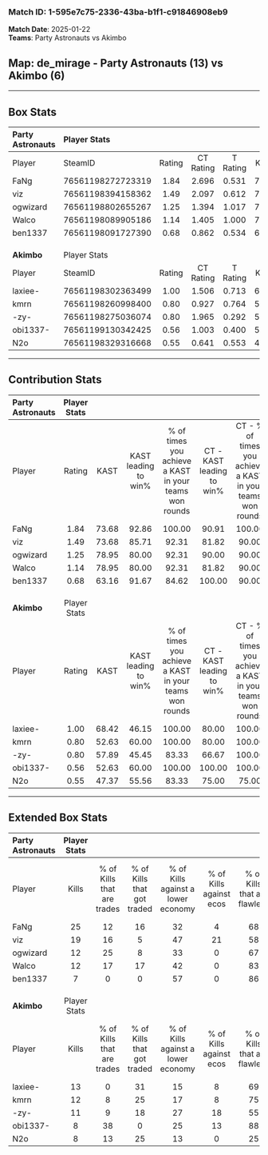 ### Match ID: 1-595e7c75-2336-43ba-b1f1-c91846908eb9  
**Match Date**: 2025-01-22  
**Teams**: Party Astronauts vs Akimbo  

## **Map**: de_mirage - Party Astronauts (13) vs Akimbo (6)  
---  

## Box Stats  

| **Party Astronauts** | Player Stats      |        |           |          |       |       |       |         |        |      |     |
| :- | :- | :-: | :-: | :-: | :-: | :-: | :-: | :-: | :-: | :-: | :-: |
| Player               | SteamID           | Rating | CT Rating | T Rating | KAST  |  ADR  | Kills | Assists | Deaths | K/D  | HS% |
| FaNg                 | 76561198272723319 |  1.84  |   2.696   |  0.531   | 73.68 | 133.8 |  25   |    8    |   13   | 1.92 | 72  |
| viz                  | 76561198394158362 |  1.49  |   2.097   |  0.612   | 73.68 | 89.6  |  19   |    4    |   10   | 1.90 | 57  |
| ogwizard             | 76561198802655267 |  1.25  |   1.394   |  1.017   | 78.95 | 77.2  |  12   |    9    |   8    | 1.50 | 33  |
| Walco                | 76561198089905186 |  1.14  |   1.405   |  1.000   | 78.95 | 74.1  |  12   |    6    |   11   | 1.09 | 83  |
| ben1337              | 76561198091727390 |  0.68  |   0.862   |  0.534   | 63.16 | 31.7  |   7   |    4    |   10   | 0.70 | 28  |
|                      |                   |        |           |          |       |       |       |         |        |      |     |
|                      |                   |        |           |          |       |       |       |         |        |      |     |
|                      |                   |        |           |          |       |       |       |         |        |      |     |
| **Akimbo**           | Player Stats      |        |           |          |       |       |       |         |        |      |     |
| Player               | SteamID           | Rating | CT Rating | T Rating | KAST  |  ADR  | Kills | Assists | Deaths | K/D  | HS% |
| laxiee-              | 76561198302363499 |  1.00  |   1.506   |  0.713   | 68.42 | 78.3  |  13   |    4    |   15   | 0.87 | 61  |
| kmrn                 | 76561198260998400 |  0.80  |   0.927   |  0.764   | 52.63 | 60.1  |  12   |    1    |   14   | 0.86 | 83  |
| -zy-                 | 76561198275036074 |  0.80  |   1.965   |  0.292   | 57.89 | 69.3  |  11   |    2    |   15   | 0.73 | 63  |
| obi1337-             | 76561199130342425 |  0.56  |   1.003   |  0.400   | 52.63 | 45.5  |   8   |    5    |   15   | 0.53 | 50  |
| N2o                  | 76561198329316668 |  0.55  |   0.641   |  0.553   | 47.37 | 65.4  |   8   |    4    |   16   | 0.50 | 62  |
---  

## Contribution Stats  

| **Party Astronauts** | Player Stats |       |                      |                                                        |                           |                                                             |                          |                                                            |
| :- | :-: | :-: | :-: | :-: | :-: | :-: | :-: | :-: |
| Player               |    Rating    | KAST  | KAST leading to win% | % of times you achieve a KAST in your teams won rounds | CT - KAST leading to win% | CT - % of times you achieve a KAST in your teams won rounds | T - KAST leading to win% | T - % of times you achieve a KAST in your teams won rounds |
| FaNg                 |     1.84     | 73.68 |        92.86         |                         100.00                         |           90.91           |                           100.00                            |          100.00          |                           100.00                           |
| viz                  |     1.49     | 73.68 |        85.71         |                         92.31                          |           81.82           |                            90.00                            |          100.00          |                           100.00                           |
| ogwizard             |     1.25     | 78.95 |        80.00         |                         92.31                          |           90.00           |                            90.00                            |          60.00           |                           100.00                           |
| Walco                |     1.14     | 78.95 |        80.00         |                         92.31                          |           81.82           |                            90.00                            |          75.00           |                           100.00                           |
| ben1337              |     0.68     | 63.16 |        91.67         |                         84.62                          |          100.00           |                            90.00                            |          66.67           |                           66.67                            |
|                      |              |       |                      |                                                        |                           |                                                             |                          |                                                            |
|                      |              |       |                      |                                                        |                           |                                                             |                          |                                                            |
|                      |              |       |                      |                                                        |                           |                                                             |                          |                                                            |
| **Akimbo**           | Player Stats |       |                      |                                                        |                           |                                                             |                          |                                                            |
| Player               |    Rating    | KAST  | KAST leading to win% | % of times you achieve a KAST in your teams won rounds | CT - KAST leading to win% | CT - % of times you achieve a KAST in your teams won rounds | T - KAST leading to win% | T - % of times you achieve a KAST in your teams won rounds |
| laxiee-              |     1.00     | 68.42 |        46.15         |                         100.00                         |           80.00           |                           100.00                            |          25.00           |                           100.00                           |
| kmrn                 |     0.80     | 52.63 |        60.00         |                         100.00                         |           80.00           |                           100.00                            |          40.00           |                           100.00                           |
| -zy-                 |     0.80     | 57.89 |        45.45         |                         83.33                          |           66.67           |                           100.00                            |          20.00           |                           50.00                            |
| obi1337-             |     0.56     | 52.63 |        60.00         |                         100.00                         |          100.00           |                           100.00                            |          33.33           |                           100.00                           |
| N2o                  |     0.55     | 47.37 |        55.56         |                         83.33                          |           75.00           |                            75.00                            |          40.00           |                           100.00                           |
---  

## Extended Box Stats  

| **Party Astronauts** | Player Stats |                            |                            |                                    |                         |                              |                                 |        |                             |                                     |                          |                               |                            |
| :- | :-: | :-: | :-: | :-: | :-: | :-: | :-: | :-: | :-: | :-: | :-: | :-: | :-: |
| Player               |    Kills     | % of Kills that are trades | % of Kills that got traded | % of Kills against a lower economy | % of Kills against ecos | % of Kills that are flawless | % of Kills that are close duels | Deaths | % of Deaths that get traded | % of Deaths against a lower economy | % of Deaths against ecos | % of Deaths that are flawless | % of Deaths that are close |
| FaNg                 |      25      |             12             |             16             |                 32                 |            4            |              68              |                4                |   13   |             15              |                 23                  |            8             |              54               |             8              |
| viz                  |      19      |             16             |             5              |                 47                 |           21            |              58              |                0                |   10   |             30              |                 10                  |            0             |              70               |             0              |
| ogwizard             |      12      |             25             |             8              |                 33                 |            0            |              67              |                0                |   8    |              0              |                 13                  |            13            |              75               |             0              |
| Walco                |      12      |             17             |             17             |                 42                 |            0            |              83              |                0                |   11   |             36              |                  9                  |            0             |              45               |             9              |
| ben1337              |      7       |             0              |             0              |                 57                 |            0            |              86              |                0                |   10   |             20              |                 10                  |            0             |              90               |             0              |
|                      |              |                            |                            |                                    |                         |                              |                                 |        |                             |                                     |                          |                               |                            |
|                      |              |                            |                            |                                    |                         |                              |                                 |        |                             |                                     |                          |                               |                            |
|                      |              |                            |                            |                                    |                         |                              |                                 |        |                             |                                     |                          |                               |                            |
| **Akimbo**           | Player Stats |                            |                            |                                    |                         |                              |                                 |        |                             |                                     |                          |                               |                            |
| Player               |    Kills     | % of Kills that are trades | % of Kills that got traded | % of Kills against a lower economy | % of Kills against ecos | % of Kills that are flawless | % of Kills that are close duels | Deaths | % of Deaths that get traded | % of Deaths against a lower economy | % of Deaths against ecos | % of Deaths that are flawless | % of Deaths that are close |
| laxiee-              |      13      |             0              |             31             |                 15                 |            8            |              69              |                0                |   15   |              0              |                 13                  |            7             |              60               |             0              |
| kmrn                 |      12      |             8              |             25             |                 17                 |            8            |              75              |                8                |   14   |              7              |                  7                  |            0             |              79               |             0              |
| -zy-                 |      11      |             9              |             18             |                 27                 |           18            |              55              |                0                |   15   |             27              |                  7                  |            0             |              53               |             7              |
| obi1337-             |      8       |             38             |             0              |                 25                 |           13            |              88              |                0                |   15   |             13              |                  7                  |            0             |              80               |             0              |
| N2o                  |      8       |             13             |             25             |                 13                 |            0            |              25              |               13                |   16   |              6              |                 13                  |            6             |              75               |             0              |

